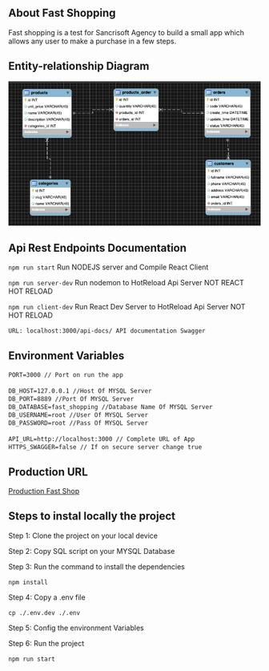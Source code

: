 
## About Fast Shopping

Fast shopping is a test for Sancrisoft Agency to build a small app which allows any user to make a purchase in a few steps.

## Entity-relationship Diagram
![ModelImage](https://github.com/websterhf18/fast_shopping/blob/master/MER_fastShopping.png?raw=true)

## Api Rest Endpoints Documentation

 `npm run start` Run NODEJS server and Compile React Client

 `npm run server-dev` Run nodemon to HotReload Api Server NOT REACT HOT RELOAD

`npm run client-dev` Run React Dev Server to HotReload Api Server NOT HOT RELOAD

	URL: localhost:3000/api-docs/ API documentation Swagger

##  Environment Variables

    PORT=3000 // Port on run the app
    
    DB_HOST=127.0.0.1 //Host Of MYSQL Server
    DB_PORT=8889 //Port Of MYSQL Server
    DB_DATABASE=fast_shopping //Database Name Of MYSQL Server
    DB_USERNAME=root //User Of MYSQL Server
    DB_PASSWORD=root //Pass Of MYSQL Server
     
    API_URL=http://localhost:3000 // Complete URL of App
    HTTPS_SWAGGER=false // If on secure server change true

## Production URL

[Production Fast Shop](https://sancrisoft.kapei.dev)

## Steps to instal locally the project

Step 1: Clone the project on your local device

Step 2: Copy SQL script on your MYSQL Database

Step 3: Run the command to install the dependencies

    npm install
    
Step 4: Copy a .env file

    cp ./.env.dev ./.env
 
 Step 5: Config the environment Variables
 
Step 6: Run the project

    npm run start

